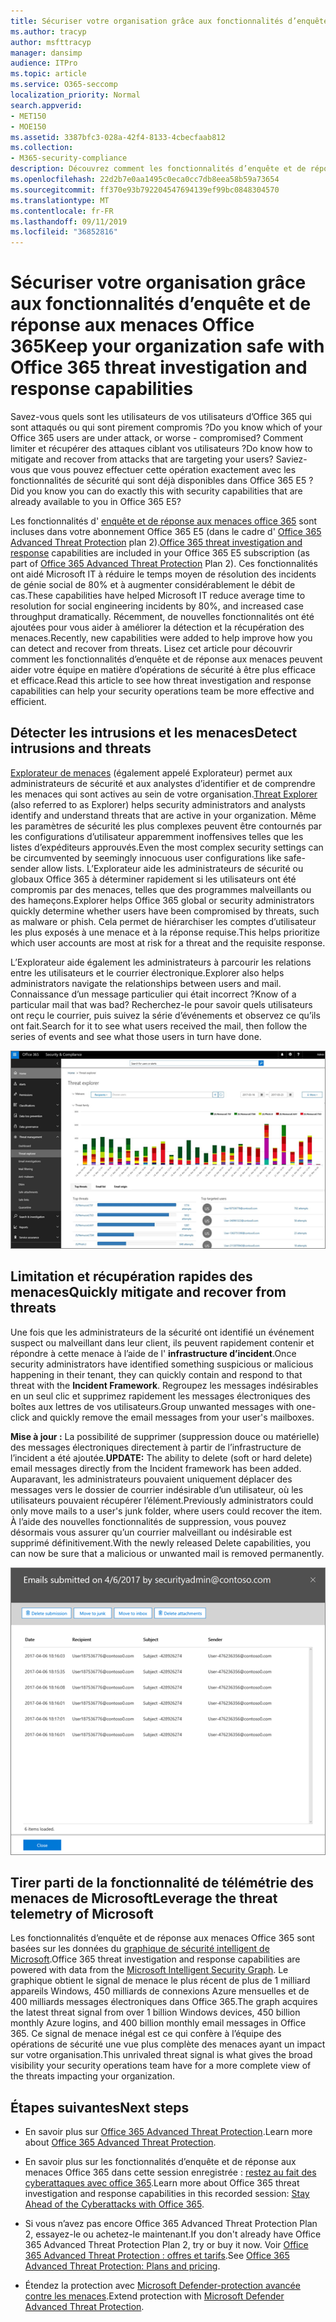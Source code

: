 ```yaml
---
title: Sécuriser votre organisation grâce aux fonctionnalités d’enquête et de réponse aux menaces Office 365
ms.author: tracyp
author: msfttracyp
manager: dansimp
audience: ITPro
ms.topic: article
ms.service: O365-seccomp
localization_priority: Normal
search.appverid:
- MET150
- MOE150
ms.assetid: 3387bfc3-028a-42f4-8133-4cbecfaab812
ms.collection:
- M365-security-compliance
description: Découvrez comment les fonctionnalités d’enquête et de réponse aux menaces Office 365 peuvent aider votre organisation à détecter les intrusions et les menaces, ainsi qu’à limiter et récupérer rapidement les menaces.
ms.openlocfilehash: 22d2b7e0aa1495c0eca0cc7db8eea58b59a73654
ms.sourcegitcommit: ff370e93b792204547694139ef99bc0848304570
ms.translationtype: MT
ms.contentlocale: fr-FR
ms.lasthandoff: 09/11/2019
ms.locfileid: "36852816"
---
```

# <a name="keep-your-organization-safe-with-office-365-threat-investigation-and-response-capabilities"></a><span data-ttu-id="5b05e-103">Sécuriser votre organisation grâce aux fonctionnalités d’enquête et de réponse aux menaces Office 365</span><span class="sxs-lookup"><span data-stu-id="5b05e-103">Keep your organization safe with Office 365 threat investigation and response capabilities</span></span>

<span data-ttu-id="5b05e-104">Savez-vous quels sont les utilisateurs de vos utilisateurs d’Office 365 qui sont attaqués ou qui sont pirement compromis ?</span><span class="sxs-lookup"><span data-stu-id="5b05e-104">Do you know which of your Office 365 users are under attack, or worse - compromised?</span></span> <span data-ttu-id="5b05e-105">Comment limiter et récupérer des attaques ciblant vos utilisateurs ?</span><span class="sxs-lookup"><span data-stu-id="5b05e-105">Do know how to mitigate and recover from attacks that are targeting your users?</span></span> <span data-ttu-id="5b05e-106">Saviez-vous que vous pouvez effectuer cette opération exactement avec les fonctionnalités de sécurité qui sont déjà disponibles dans Office 365 E5 ?</span><span class="sxs-lookup"><span data-stu-id="5b05e-106">Did you know you can do exactly this with security capabilities that are already available to you in Office 365 E5?</span></span> 
  
<span data-ttu-id="5b05e-107">Les fonctionnalités d' [enquête et de réponse aux menaces office 365](office-365-ti.md) sont incluses dans votre abonnement Office 365 E5 (dans le cadre d' [Office 365 Advanced Threat Protection](office-365-atp.md) plan 2).</span><span class="sxs-lookup"><span data-stu-id="5b05e-107">[Office 365 threat investigation and response](office-365-ti.md) capabilities are included in your Office 365 E5 subscription (as part of [Office 365 Advanced Threat Protection](office-365-atp.md) Plan 2).</span></span> <span data-ttu-id="5b05e-108">Ces fonctionnalités ont aidé Microsoft IT à réduire le temps moyen de résolution des incidents de génie social de 80% et à augmenter considérablement le débit de cas.</span><span class="sxs-lookup"><span data-stu-id="5b05e-108">These capabilities have helped Microsoft IT reduce average time to resolution for social engineering incidents by 80%, and increased case throughput dramatically.</span></span> <span data-ttu-id="5b05e-109">Récemment, de nouvelles fonctionnalités ont été ajoutées pour vous aider à améliorer la détection et la récupération des menaces.</span><span class="sxs-lookup"><span data-stu-id="5b05e-109">Recently, new capabilities were added to help improve how you can detect and recover from threats.</span></span> <span data-ttu-id="5b05e-110">Lisez cet article pour découvrir comment les fonctionnalités d’enquête et de réponse aux menaces peuvent aider votre équipe en matière d’opérations de sécurité à être plus efficace et efficace.</span><span class="sxs-lookup"><span data-stu-id="5b05e-110">Read this article to see how threat investigation and response capabilities can help your security operations team be more effective and efficient.</span></span>
  
## <a name="detect-intrusions-and-threats"></a><span data-ttu-id="5b05e-111">Détecter les intrusions et les menaces</span><span class="sxs-lookup"><span data-stu-id="5b05e-111">Detect intrusions and threats</span></span>

<span data-ttu-id="5b05e-112">[Explorateur de menaces](threat-explorer.md) (également appelé Explorateur) permet aux administrateurs de sécurité et aux analystes d’identifier et de comprendre les menaces qui sont actives au sein de votre organisation.</span><span class="sxs-lookup"><span data-stu-id="5b05e-112">[Threat Explorer](threat-explorer.md) (also referred to as Explorer) helps security administrators and analysts identify and understand threats that are active in your organization.</span></span> <span data-ttu-id="5b05e-113">Même les paramètres de sécurité les plus complexes peuvent être contournés par les configurations d’utilisateur apparemment inoffensives telles que les listes d’expéditeurs approuvés.</span><span class="sxs-lookup"><span data-stu-id="5b05e-113">Even the most complex security settings can be circumvented by seemingly innocuous user configurations like safe-sender allow lists.</span></span> <span data-ttu-id="5b05e-114">L’Explorateur aide les administrateurs de sécurité ou globaux Office 365 à déterminer rapidement si les utilisateurs ont été compromis par des menaces, telles que des programmes malveillants ou des hameçons.</span><span class="sxs-lookup"><span data-stu-id="5b05e-114">Explorer helps Office 365 global or security administrators quickly determine whether users have been compromised by threats, such as malware or phish.</span></span> <span data-ttu-id="5b05e-115">Cela permet de hiérarchiser les comptes d’utilisateur les plus exposés à une menace et à la réponse requise.</span><span class="sxs-lookup"><span data-stu-id="5b05e-115">This helps prioritize which user accounts are most at risk for a threat and the requisite response.</span></span> 
  
<span data-ttu-id="5b05e-116">L’Explorateur aide également les administrateurs à parcourir les relations entre les utilisateurs et le courrier électronique.</span><span class="sxs-lookup"><span data-stu-id="5b05e-116">Explorer also helps administrators navigate the relationships between users and mail.</span></span> <span data-ttu-id="5b05e-117">Connaissance d’un message particulier qui était incorrect ?</span><span class="sxs-lookup"><span data-stu-id="5b05e-117">Know of a particular mail that was bad?</span></span> <span data-ttu-id="5b05e-118">Recherchez-le pour savoir quels utilisateurs ont reçu le courrier, puis suivez la série d’événements et observez ce qu’ils ont fait.</span><span class="sxs-lookup"><span data-stu-id="5b05e-118">Search for it to see what users received the mail, then follow the series of events and see what those users in turn have done.</span></span>

![Capture d’écran de l’Explorateur de menaces dans Office 365, codée en couleur par une famille de programmes malveillants](media/591338dd-252a-437d-b5f2-87aa42e74b0c.png)
  
## <a name="quickly-mitigate-and-recover-from-threats"></a><span data-ttu-id="5b05e-120">Limitation et récupération rapides des menaces</span><span class="sxs-lookup"><span data-stu-id="5b05e-120">Quickly mitigate and recover from threats</span></span>

<span data-ttu-id="5b05e-121">Une fois que les administrateurs de la sécurité ont identifié un événement suspect ou malveillant dans leur client, ils peuvent rapidement contenir et répondre à cette menace à l’aide de l' **infrastructure d’incident**.</span><span class="sxs-lookup"><span data-stu-id="5b05e-121">Once security administrators have identified something suspicious or malicious happening in their tenant, they can quickly contain and respond to that threat with the **Incident Framework**.</span></span> <span data-ttu-id="5b05e-122">Regroupez les messages indésirables en un seul clic et supprimez rapidement les messages électroniques des boîtes aux lettres de vos utilisateurs.</span><span class="sxs-lookup"><span data-stu-id="5b05e-122">Group unwanted messages with one-click and quickly remove the email messages from your user's mailboxes.</span></span> 
  
 <span data-ttu-id="5b05e-123">**Mise à jour :** La possibilité de supprimer (suppression douce ou matérielle) des messages électroniques directement à partir de l’infrastructure de l’incident a été ajoutée.</span><span class="sxs-lookup"><span data-stu-id="5b05e-123">**UPDATE:** The ability to delete (soft or hard delete) email messages directly from the Incident framework has been added.</span></span> <span data-ttu-id="5b05e-124">Auparavant, les administrateurs pouvaient uniquement déplacer des messages vers le dossier de courrier indésirable d’un utilisateur, où les utilisateurs pouvaient récupérer l’élément.</span><span class="sxs-lookup"><span data-stu-id="5b05e-124">Previously administrators could only move mails to a user's junk folder, where users could recover the item.</span></span> <span data-ttu-id="5b05e-125">À l’aide des nouvelles fonctionnalités de suppression, vous pouvez désormais vous assurer qu’un courrier malveillant ou indésirable est supprimé définitivement.</span><span class="sxs-lookup"><span data-stu-id="5b05e-125">With the newly released Delete capabilities, you can now be sure that a malicious or unwanted mail is removed permanently.</span></span> 
    
![Capture d’écran de la liste des messages de correction d’incidents](media/9d8452d3-d8d2-4b26-81f9-76396e08dd17.png)
  
## <a name="leverage-the-threat-telemetry-of-microsoft"></a><span data-ttu-id="5b05e-127">Tirer parti de la fonctionnalité de télémétrie des menaces de Microsoft</span><span class="sxs-lookup"><span data-stu-id="5b05e-127">Leverage the threat telemetry of Microsoft</span></span>

<span data-ttu-id="5b05e-128">Les fonctionnalités d’enquête et de réponse aux menaces Office 365 sont basées sur les données du [graphique de sécurité intelligent de Microsoft](https://go.microsoft.com/fwlink/?linkid=2036223).</span><span class="sxs-lookup"><span data-stu-id="5b05e-128">Office 365 threat investigation and response capabilities are powered with data from the [Microsoft Intelligent Security Graph](https://go.microsoft.com/fwlink/?linkid=2036223).</span></span> <span data-ttu-id="5b05e-129">Le graphique obtient le signal de menace le plus récent de plus de 1 milliard appareils Windows, 450 milliards de connexions Azure mensuelles et de 400 milliards messages électroniques dans Office 365.</span><span class="sxs-lookup"><span data-stu-id="5b05e-129">The graph acquires the latest threat signal from over 1 billion Windows devices, 450 billion monthly Azure logins, and 400 billion monthly email messages in Office 365.</span></span> <span data-ttu-id="5b05e-130">Ce signal de menace inégal est ce qui confère à l’équipe des opérations de sécurité une vue plus complète des menaces ayant un impact sur votre organisation.</span><span class="sxs-lookup"><span data-stu-id="5b05e-130">This unrivaled threat signal is what gives the broad visibility your security operations team have for a more complete view of the threats impacting your organization.</span></span> 
  
## <a name="next-steps"></a><span data-ttu-id="5b05e-131">Étapes suivantes</span><span class="sxs-lookup"><span data-stu-id="5b05e-131">Next steps</span></span>

- <span data-ttu-id="5b05e-132">En savoir plus sur [Office 365 Advanced Threat Protection](office-365-atp.md).</span><span class="sxs-lookup"><span data-stu-id="5b05e-132">Learn more about [Office 365 Advanced Threat Protection](office-365-atp.md).</span></span>

- <span data-ttu-id="5b05e-133">En savoir plus sur les fonctionnalités d’enquête et de réponse aux menaces Office 365 dans cette session enregistrée : [restez au fait des cyberattaques avec office 365](https://myignite.microsoft.com/videos/53723).</span><span class="sxs-lookup"><span data-stu-id="5b05e-133">Learn more about Office 365 threat investigation and response capabilities in this recorded session: [Stay Ahead of the Cyberattacks with Office 365](https://myignite.microsoft.com/videos/53723).</span></span>

- <span data-ttu-id="5b05e-134">Si vous n’avez pas encore Office 365 Advanced Threat Protection Plan 2, essayez-le ou achetez-le maintenant.</span><span class="sxs-lookup"><span data-stu-id="5b05e-134">If you don't already have Office 365 Advanced Threat Protection Plan 2, try or buy it now.</span></span> <span data-ttu-id="5b05e-135">Voir [Office 365 Advanced Threat Protection : offres et tarifs](https://products.office.com/exchange/advance-threat-protection#pmg-allup-content).</span><span class="sxs-lookup"><span data-stu-id="5b05e-135">See [Office 365 Advanced Threat Protection: Plans and pricing](https://products.office.com/exchange/advance-threat-protection#pmg-allup-content).</span></span>
    
- <span data-ttu-id="5b05e-136">Étendez la protection avec [Microsoft Defender-protection avancée contre les menaces](https://docs.microsoft.com/windows/security/threat-protection/microsoft-defender-atp/microsoft-defender-advanced-threat-protection).</span><span class="sxs-lookup"><span data-stu-id="5b05e-136">Extend protection with [Microsoft Defender Advanced Threat Protection](https://docs.microsoft.com/windows/security/threat-protection/microsoft-defender-atp/microsoft-defender-advanced-threat-protection).</span></span>